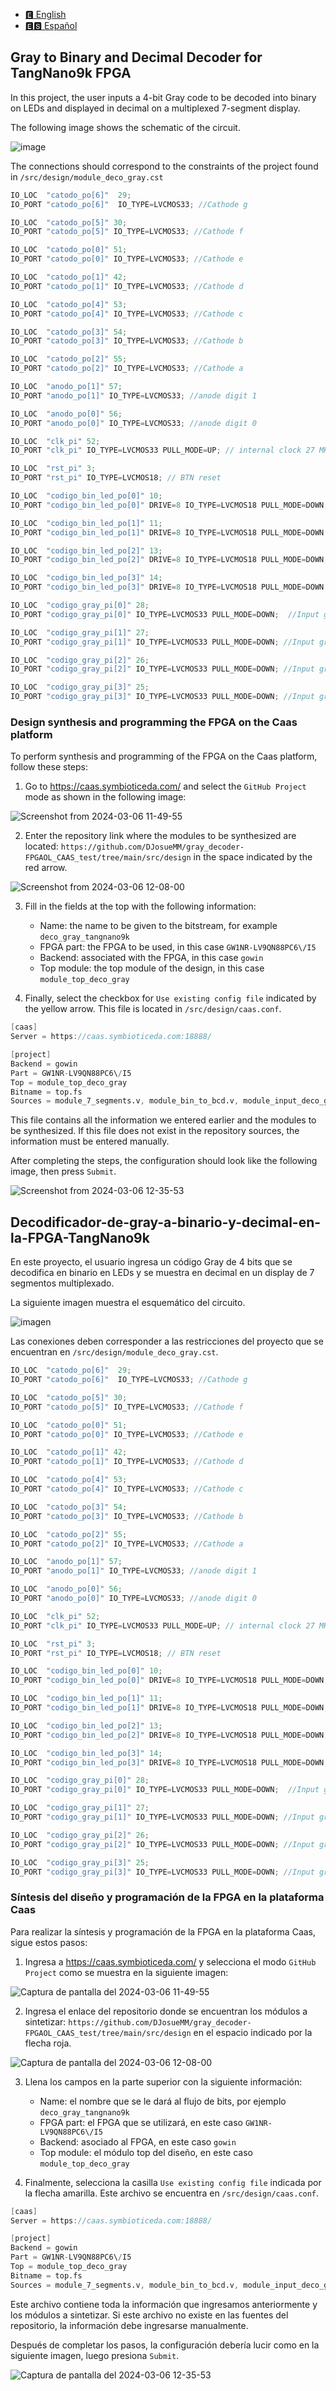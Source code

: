 

- [🅴 English](#Gray-to-Binary-and-Decimal-Decoder-for-TangNano9k-FPGA)
- [🅴🆂 Español](#Decodificador-de-gray-a-binario-y-decimal-en-la-FPGA-TangNano9k)


## Gray to Binary and Decimal Decoder for TangNano9k FPGA
In this project, the user inputs a 4-bit Gray code to be decoded into binary on LEDs and displayed in decimal on a multiplexed 7-segment display.

The following image shows the schematic of the circuit.

![image](https://github.com/DJosueMM/gray_decoder-FPGAOL_CAAS_test/assets/81501061/fda98234-75f9-49ed-a039-8a3e77e8f012)

The connections should correspond to the constraints of the project found in `/src/design/module_deco_gray.cst`

```Verilog
IO_LOC  "catodo_po[6]"  29;
IO_PORT "catodo_po[6]"  IO_TYPE=LVCMOS33; //Cathode g

IO_LOC  "catodo_po[5]" 30;
IO_PORT "catodo_po[5]" IO_TYPE=LVCMOS33; //Cathode f

IO_LOC  "catodo_po[0]" 51;
IO_PORT "catodo_po[0]" IO_TYPE=LVCMOS33; //Cathode e

IO_LOC  "catodo_po[1]" 42;
IO_PORT "catodo_po[1]" IO_TYPE=LVCMOS33; //Cathode d

IO_LOC  "catodo_po[4]" 53;
IO_PORT "catodo_po[4]" IO_TYPE=LVCMOS33; //Cathode c

IO_LOC  "catodo_po[3]" 54;
IO_PORT "catodo_po[3]" IO_TYPE=LVCMOS33; //Cathode b

IO_LOC  "catodo_po[2]" 55;
IO_PORT "catodo_po[2]" IO_TYPE=LVCMOS33; //Cathode a

IO_LOC  "anodo_po[1]" 57;
IO_PORT "anodo_po[1]" IO_TYPE=LVCMOS33; //anode digit 1

IO_LOC  "anodo_po[0]" 56;
IO_PORT "anodo_po[0]" IO_TYPE=LVCMOS33; //anode digit 0

IO_LOC  "clk_pi" 52;
IO_PORT "clk_pi" IO_TYPE=LVCMOS33 PULL_MODE=UP; // internal clock 27 MHz

IO_LOC  "rst_pi" 3;
IO_PORT "rst_pi" IO_TYPE=LVCMOS18; // BTN reset

IO_LOC  "codigo_bin_led_po[0]" 10;
IO_PORT "codigo_bin_led_po[0]" DRIVE=8 IO_TYPE=LVCMOS18 PULL_MODE=DOWN; //Led [0]

IO_LOC  "codigo_bin_led_po[1]" 11;
IO_PORT "codigo_bin_led_po[1]" DRIVE=8 IO_TYPE=LVCMOS18 PULL_MODE=DOWN; //Led [1]

IO_LOC  "codigo_bin_led_po[2]" 13;
IO_PORT "codigo_bin_led_po[2]" DRIVE=8 IO_TYPE=LVCMOS18 PULL_MODE=DOWN; //Led [2] 

IO_LOC  "codigo_bin_led_po[3]" 14;
IO_PORT "codigo_bin_led_po[3]" DRIVE=8 IO_TYPE=LVCMOS18 PULL_MODE=DOWN; //Led [3]

IO_LOC  "codigo_gray_pi[0]" 28;
IO_PORT "codigo_gray_pi[0]" IO_TYPE=LVCMOS33 PULL_MODE=DOWN;  //Input gray [0]

IO_LOC  "codigo_gray_pi[1]" 27;
IO_PORT "codigo_gray_pi[1]" IO_TYPE=LVCMOS33 PULL_MODE=DOWN; //Input gray [1]

IO_LOC  "codigo_gray_pi[2]" 26;
IO_PORT "codigo_gray_pi[2]" IO_TYPE=LVCMOS33 PULL_MODE=DOWN; //Input gray [2]

IO_LOC  "codigo_gray_pi[3]" 25;
IO_PORT "codigo_gray_pi[3]" IO_TYPE=LVCMOS33 PULL_MODE=DOWN; //Input gray [3]
```

### Design synthesis and programming the FPGA on the Caas platform

To perform synthesis and programming of the FPGA on the Caas platform, follow these steps:

1. Go to https://caas.symbioticeda.com/ and select the `GitHub Project` mode as shown in the following image:

![Screenshot from 2024-03-06 11-49-55](https://github.com/DJosueMM/gray_decoder-FPGAOL_CAAS_test/assets/81501061/018297c1-62cd-4594-9083-89027b3f4d6a)

2. Enter the repository link where the modules to be synthesized are located: `https://github.com/DJosueMM/gray_decoder-FPGAOL_CAAS_test/tree/main/src/design` in the space indicated by the red arrow.

![Screenshot from 2024-03-06 12-08-00](https://github.com/DJosueMM/gray_decoder-FPGAOL_CAAS_test/assets/81501061/9d23e3e3-6b46-47e2-8507-784426d819ff)

3. Fill in the fields at the top with the following information:
   - Name: the name to be given to the bitstream, for example `deco_gray_tangnano9k`
   - FPGA part: the FPGA to be used, in this case `GW1NR-LV9QN88PC6\/I5`
   - Backend: associated with the FPGA, in this case `gowin`
   - Top module: the top module of the design, in this case `module_top_deco_gray`

4. Finally, select the checkbox for `Use existing config file` indicated by the yellow arrow. This file is located in `/src/design/caas.conf`.

```Verilog
[caas]
Server = https://caas.symbioticeda.com:18888/

[project]
Backend = gowin
Part = GW1NR-LV9QN88PC6\/I5
Top = module_top_deco_gray
Bitname = top.fs
Sources = module_7_segments.v, module_bin_to_bcd.v, module_input_deco_gray.v, module_top_deco_gray.v

```

This file contains all the information we entered earlier and the modules to be synthesized. If this file does not exist in the repository sources, the information must be entered manually.

After completing the steps, the configuration should look like the following image, then press `Submit`.

![Screenshot from 2024-03-06 12-35-53](https://github.com/DJosueMM/gray_decoder-FPGAOL_CAAS_test/assets/81501061/e837fdb6-678b-4685-b04c-21cb59d59460)


## Decodificador-de-gray-a-binario-y-decimal-en-la-FPGA-TangNano9k
En este proyecto, el usuario ingresa un código Gray de 4 bits que se decodifica en binario en LEDs y se muestra en decimal en un display de 7 segmentos multiplexado.

La siguiente imagen muestra el esquemático del circuito.

![imagen](https://github.com/DJosueMM/gray_decoder-FPGAOL_CAAS_test/assets/81501061/fda98234-75f9-49ed-a039-8a3e77e8f012)

Las conexiones deben corresponder a las restricciones del proyecto que se encuentran en `/src/design/module_deco_gray.cst`.

```Verilog
IO_LOC  "catodo_po[6]"  29;
IO_PORT "catodo_po[6]"  IO_TYPE=LVCMOS33; //Cathode g

IO_LOC  "catodo_po[5]" 30;
IO_PORT "catodo_po[5]" IO_TYPE=LVCMOS33; //Cathode f

IO_LOC  "catodo_po[0]" 51;
IO_PORT "catodo_po[0]" IO_TYPE=LVCMOS33; //Cathode e

IO_LOC  "catodo_po[1]" 42;
IO_PORT "catodo_po[1]" IO_TYPE=LVCMOS33; //Cathode d

IO_LOC  "catodo_po[4]" 53;
IO_PORT "catodo_po[4]" IO_TYPE=LVCMOS33; //Cathode c

IO_LOC  "catodo_po[3]" 54;
IO_PORT "catodo_po[3]" IO_TYPE=LVCMOS33; //Cathode b

IO_LOC  "catodo_po[2]" 55;
IO_PORT "catodo_po[2]" IO_TYPE=LVCMOS33; //Cathode a

IO_LOC  "anodo_po[1]" 57;
IO_PORT "anodo_po[1]" IO_TYPE=LVCMOS33; //anode digit 1

IO_LOC  "anodo_po[0]" 56;
IO_PORT "anodo_po[0]" IO_TYPE=LVCMOS33; //anode digit 0

IO_LOC  "clk_pi" 52;
IO_PORT "clk_pi" IO_TYPE=LVCMOS33 PULL_MODE=UP; // internal clock 27 MHz

IO_LOC  "rst_pi" 3;
IO_PORT "rst_pi" IO_TYPE=LVCMOS18; // BTN reset

IO_LOC  "codigo_bin_led_po[0]" 10;
IO_PORT "codigo_bin_led_po[0]" DRIVE=8 IO_TYPE=LVCMOS18 PULL_MODE=DOWN; //Led [0]

IO_LOC  "codigo_bin_led_po[1]" 11;
IO_PORT "codigo_bin_led_po[1]" DRIVE=8 IO_TYPE=LVCMOS18 PULL_MODE=DOWN; //Led [1]

IO_LOC  "codigo_bin_led_po[2]" 13;
IO_PORT "codigo_bin_led_po[2]" DRIVE=8 IO_TYPE=LVCMOS18 PULL_MODE=DOWN; //Led [2] 

IO_LOC  "codigo_bin_led_po[3]" 14;
IO_PORT "codigo_bin_led_po[3]" DRIVE=8 IO_TYPE=LVCMOS18 PULL_MODE=DOWN; //Led [3]

IO_LOC  "codigo_gray_pi[0]" 28;
IO_PORT "codigo_gray_pi[0]" IO_TYPE=LVCMOS33 PULL_MODE=DOWN;  //Input gray [0]

IO_LOC  "codigo_gray_pi[1]" 27;
IO_PORT "codigo_gray_pi[1]" IO_TYPE=LVCMOS33 PULL_MODE=DOWN; //Input gray [1]

IO_LOC  "codigo_gray_pi[2]" 26;
IO_PORT "codigo_gray_pi[2]" IO_TYPE=LVCMOS33 PULL_MODE=DOWN; //Input gray [2]

IO_LOC  "codigo_gray_pi[3]" 25;
IO_PORT "codigo_gray_pi[3]" IO_TYPE=LVCMOS33 PULL_MODE=DOWN; //Input gray [3]
```

### Síntesis del diseño y programación de la FPGA en la plataforma Caas

Para realizar la síntesis y programación de la FPGA en la plataforma Caas, sigue estos pasos:

1. Ingresa a https://caas.symbioticeda.com/ y selecciona el modo `GitHub Project` como se muestra en la siguiente imagen:

![Captura de pantalla del 2024-03-06 11-49-55](https://github.com/DJosueMM/gray_decoder-FPGAOL_CAAS_test/assets/81501061/018297c1-62cd-4594-9083-89027b3f4d6a)

2. Ingresa el enlace del repositorio donde se encuentran los módulos a sintetizar: `https://github.com/DJosueMM/gray_decoder-FPGAOL_CAAS_test/tree/main/src/design` en el espacio indicado por la flecha roja.

![Captura de pantalla del 2024-03-06 12-08-00](https://github.com/DJosueMM/gray_decoder-FPGAOL_CAAS_test/assets/81501061/9d23e3e3-6b46-47e2-8507-784426d819ff)

3. Llena los campos en la parte superior con la siguiente información:
   - Name: el nombre que se le dará al flujo de bits, por ejemplo `deco_gray_tangnano9k`
   - FPGA part: el FPGA que se utilizará, en este caso `GW1NR-LV9QN88PC6\/I5`
   - Backend: asociado al FPGA, en este caso `gowin`
   - Top module: el módulo top del diseño, en este caso `module_top_deco_gray`

4. Finalmente, selecciona la casilla `Use existing config file` indicada por la flecha amarilla. Este archivo se encuentra en `/src/design/caas.conf`.
   
```Verilog
[caas]
Server = https://caas.symbioticeda.com:18888/

[project]
Backend = gowin
Part = GW1NR-LV9QN88PC6\/I5
Top = module_top_deco_gray
Bitname = top.fs
Sources = module_7_segments.v, module_bin_to_bcd.v, module_input_deco_gray.v, module_top_deco_gray.v

```
Este archivo contiene toda la información que ingresamos anteriormente y los módulos a sintetizar. Si este archivo no existe en las fuentes del repositorio, la información debe ingresarse manualmente.

Después de completar los pasos, la configuración debería lucir como en la siguiente imagen, luego presiona `Submit`.

![Captura de pantalla del 2024-03-06 12-35-53](https://github.com/DJosueMM/gray_decoder-FPGAOL_CAAS_test/assets/81501061/e837fdb6-678b-4685-b04c-21cb59d59460)


